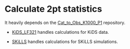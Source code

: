 # Calculate 2pt statistics 

It heavily depends on the [Cat_to_Obs_K1000_P1](https://github.com/KiDS-WL/Cat_to_Obs_K1000_P1) repository.

- [KiDS_LF321](https://github.com/lshuns/CSK1000LF321/tree/main/C_Calc_2pt_Stats_Leiden/KiDS_LF321) handles calculations for KiDS data.

- [SKiLLS](https://github.com/lshuns/CSK1000LF321/tree/main/C_Calc_2pt_Stats_Leiden/SKiLLS) handles calculations for SKiLLS simulations.

